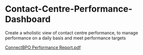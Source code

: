 # Contact-Centre-Performance-Dashboard
Create a wholistic view of contact centre performance, to manage performance on a daily basis and meet performance targets

[ConnectBPO Performance Report.pdf](https://github.com/TamsinParbhoo/Contact-Centre-Performance-Dashboard/files/7357534/ConnectBPO.Performance.Report.pdf)
